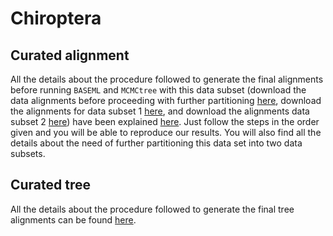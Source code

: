 # Chiroptera

## Curated alignment 
All the details about the procedure followed to generate the final alignments 
before running `BASEML` and `MCMCtree` with this data subset
(download the data alignments before proceeding with further partitioning
[here](https://www.dropbox.com/s/2u0ad87tmtvq143/SeqBayesS2_Raln_chiroptera.zip?dl=0),
download the alignments for data subset 1 
[here](https://www.dropbox.com/s/2u0ad87tmtvq143/SeqBayesS2_Raln_chiroptera.zip?dl=0),
and download the alignments data subset 2 
[here](https://www.dropbox.com/s/5zwds5t26r5l29f/SeqBayesS2_Raln_chiroptera_subt2.zip?dl=0))
have been explained [here](filter_aln).
Just follow the steps in the order given and you will be able to reproduce our results. You will also find all 
the details about the need of further partitioning this data set into two data subsets.

## Curated tree 
All the details about the procedure followed to generate the final tree alignments 
can be found [here](filter_tree_updcrh).
